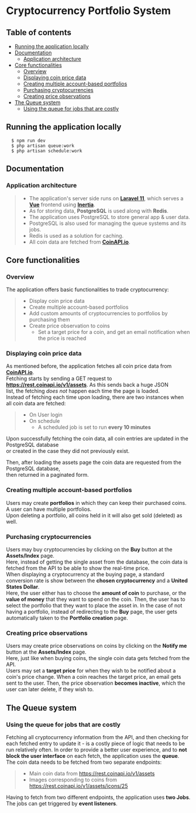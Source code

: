 # Cryptocurrency Portfolio System

## Table of contents

* [Running the application locally](#running-the-application-locally)
* [Documentation](#documentation)
  * [Application architecture](#application-architecture)
* [Core functionalities](#core-functionalities)
  * [Overview](#overview)
  * [Displaying coin price data](#displaying-coin-price-data)
  * [Creating multiple account-based portfolios](#creating-multiple-account-based-portfolios)
  * [Purchasing cryptocurrencies](#purchasing-cryptocurrencies)
  * [Creating price observations](#creating-price-observations)
* [The Queue system](#the-queue-system)
  * [Using the queue for jobs that are costly](#using-the-queue-for-jobs-that-are-costly)

## Running the application locally
```shell
  $ npm run dev
  $ php artisan queue:work
  $ php artisan schedule:work
```

## Documentation

### Application architecture

> * The application's server side runs on [**Laravel 11**](https://laravel.com/), which serves a 
[**Vue**](https://vuejs.org/) frontend using [**Inertia**](https://inertiajs.com/).  
> * As for storing data, **PostgreSQL** is used along with **Redis**.
> * The application uses PostgreSQL to store general app & user data.
> * PostgreSQL is also used for managing the queue systems and its jobs.
> * Redis is used as a solution for caching.
> * All coin data are fetched from [**CoinAPI.io**](https://www.coinapi.io/?_gl=1*1g124kb*_ga*MTIzMjgzMDMxMy4xNzM2MzIzODg1*_ga_EXCQW96F7R*MTczNjMyMzg4NC4xLjEuMTczNjMyMzg4OC4wLjAuMA..).

## Core functionalities

### Overview

The application offers basic functionalities to trade cryptocurrency:
> * Display coin price data
> * Create multiple account-based portfolios
> * Add custom amounts of cryptocurrencies to portfolios by purchasing them
> * Create price observation to coins
>   * Set a target price for a coin, and get an email notification when the price is reached

### Displaying coin price data

As mentioned before, the application fetches all coin price data from [**CoinAPI.io**](https://www.coinapi.io/?_gl=1*1g124kb*_ga*MTIzMjgzMDMxMy4xNzM2MzIzODg1*_ga_EXCQW96F7R*MTczNjMyMzg4NC4xLjEuMTczNjMyMzg4OC4wLjAuMA..).  
Fetching starts by sending a GET request to **https://rest.coinapi.io/v1/assets**. As this sends back a huge JSON  
list, the fetching <em>does not</em> happen each time the page is loaded.  
Instead of fetching each time upon loading, there are two instances when all coin data are fetched:
> * On User login
> * On schedule
>   * A scheduled job is set to run **every 10 minutes**

Upon successfully fetching the coin data, all coin entries are updated in the PostgreSQL database   
or created in the case they did not previously exist.

Then, after loading the assets page the coin data are requested from the PostgreSQL database,  
then returned in a paginated form.

### Creating multiple account-based portfolios

Users may create **portfolios** in which they can keep their purchased coins. A user can have multiple portfolios.  
Upon deleting a portfolio, all coins held in it will also get sold (deleted) as well. 

### Purchasing cryptocurrencies

Users may buy cryptocurrencies by clicking on the **Buy** button at the **Assets/Index** page.  
Here, instead of getting the single asset from the database, the coin data is fetched from the API to be able to show the real-time price.  
When displaying a cryptocurrency at the buying page, a standard conversion rate is show between the **chosen cryptocurrency** and a **United States Dollar**.  
Here, the user either has to choose the **amount of coin** to purchase, or the **value of money** that they want to spend on the coin. 
Then, the user has to select the portfolio that they want to place the asset in. In the case of not having a portfolio,
instead of redirecting to the **Buy** page, the user gets automatically taken to the **Portfolio creation** page.

### Creating price observations

Users may create price observations on coins by clicking on the **Notify me** button at the **Assets/Index** page.  
Here, just like when buying coins, the single coin data gets fetched from the API.  
Users may set a **target price** for when they wish to be notified about a coin's price change.
When a coin reaches the target price, an email gets sent to the user. Then, the price observation **becomes inactive**,
which the user can later delete, if they wish to.

## The Queue system

### Using the queue for jobs that are costly

Fetching all cryptocurrency information from the API, and then checking for each fetched entry to update it - is
a costly piece of logic that needs to be run relatively often. In order to provide a better user experience, and to
**not block the user interface** on each fetch, the application uses the **queue**.  
The coin data needs to be fetched from two separate endpoints:
> * Main coin data from https://rest.coinapi.io/v1/assets
> * Images corresponding to coins from https://rest.coinapi.io/v1/assets/icons/25  

Having to fetch from two different endpoints, the application uses **two Jobs**.  
The jobs can get triggered by **event listeners**.


